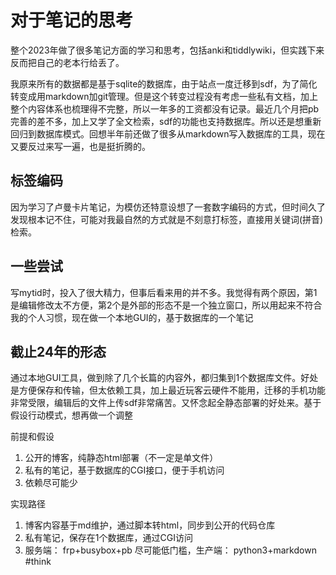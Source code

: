 # 对于笔记的思考

整个2023年做了很多笔记方面的学习和思考，包括anki和tiddlywiki，但实践下来反而把自己的老本行给丢了。

我原来所有的数据都是基于sqlite的数据库，由于站点一度迁移到sdf，为了简化转变成用markdown加git管理。但是这个转变过程没有考虑一些私有文档，加上整个内容体系也梳理得不完整，所以一年多的工资都没有记录。最近几个月把pb完善的差不多，加上又学了全文检索，sdf的功能也支持数据库。所以还是想重新回归到数据库模式。回想半年前还做了很多从markdown写入数据库的工具，现在又要反过来写一遍，也是挺折腾的。

## 标签编码

因为学习了卢曼卡片笔记，为模仿还特意设想了一套数字编码的方式，但时间久了发现根本记不住，可能对我最自然的方式就是不刻意打标签，直接用关键词(拼音)检索。

## 一些尝试

写mytid时，投入了很大精力，但事后看来用的并不多。我觉得有两个原因，第1是编辑修改太不方便，第2个是外部的形态不是一个独立窗口，所以用起来不符合我的个人习惯，现在做一个本地GUI的，基于数据库的一个笔记 

## 截止24年的形态

通过本地GUI工具，做到除了几个长篇的内容外，都归集到1个数据库文件。好处是方便保存和传输，但太依赖工具，加上最近玩客云硬件不能用，迁移的手机功能非常受限，编辑后的文件上传sdf非常痛苦。又怀念起全静态部署的好处来。基于假设行动模式，想再做一个调整

前提和假设

1. 公开的博客，纯静态html部署（不一定是单文件）
2. 私有的笔记，基于数据库的CGI接口，便于手机访问
3. 依赖尽可能少

实现路径

1. 博客内容基于md维护，通过脚本转html，同步到公开的代码仓库
2. 私有笔记，保存在1个数据库，通过CGI访问
3. 服务端： frp+busybox+pb 尽可能低门槛，生产端： python3+markdown #think
